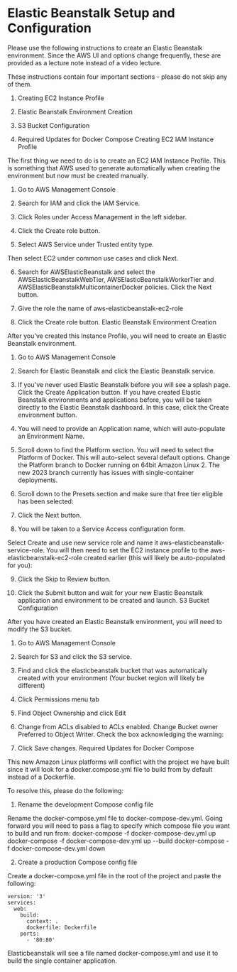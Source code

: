 # Elastic Beanstalk Setup and Configuration

Please use the following instructions to create an Elastic Beanstalk environment. Since the AWS UI and options change frequently, these are provided as a lecture note instead of a video lecture.

These instructions contain four important sections - please do not skip any of them.

1. Creating EC2 Instance Profile

2. Elastic Beanstalk Environment Creation

3. S3 Bucket Configuration

4. Required Updates for Docker Compose
   Creating EC2 IAM Instance Profile

The first thing we need to do is to create an EC2 IAM Instance Profile. This is something that AWS used to generate automatically when creating the environment but now must be created manually.

1. Go to AWS Management Console

2. Search for IAM and click the IAM Service.

3. Click Roles under Access Management in the left sidebar.

4. Click the Create role button.

5. Select AWS Service under Trusted entity type.

Then select EC2 under common use cases and click Next.

6. Search for AWSElasticBeanstalk and select the AWSElasticBeanstalkWebTier, AWSElasticBeanstalkWorkerTier and AWSElasticBeanstalkMulticontainerDocker policies. Click the Next button.

7. Give the role the name of aws-elasticbeanstalk-ec2-role

8. Click the Create role button.
   Elastic Beanstalk Environment Creation

After you've created this Instance Profile, you will need to create an Elastic Beanstalk environment.

1. Go to AWS Management Console

2. Search for Elastic Beanstalk and click the Elastic Beanstalk service.

3. If you've never used Elastic Beanstalk before you will see a splash page. Click the Create Application button. If you have created Elastic Beanstalk environments and applications before, you will be taken directly to the Elastic Beanstalk dashboard. In this case, click the Create environment button.

4. You will need to provide an Application name, which will auto-populate an Environment Name.

5. Scroll down to find the Platform section. You will need to select the Platform of Docker. This will auto-select several default options. Change the Platform branch to Docker running on 64bit Amazon Linux 2. The new 2023 branch currently has issues with single-container deployments.

6. Scroll down to the Presets section and make sure that free tier eligible has been selected:

7. Click the Next button.

8. You will be taken to a Service Access configuration form.

Select Create and use new service role and name it aws-elasticbeanstalk-service-role. You will then need to set the EC2 instance profile to the aws-elasticbeanstalk-ec2-role created earlier (this will likely be auto-populated for you):

9. Click the Skip to Review button.

10. Click the Submit button and wait for your new Elastic Beanstalk application and environment to be created and launch.
    S3 Bucket Configuration

After you have created an Elastic Beanstalk environment, you will need to modify the S3 bucket.

1. Go to AWS Management Console

2. Search for S3 and click the S3 service.

3. Find and click the elasticbeanstalk bucket that was automatically created with your environment (Your bucket region will likely be different)

4. Click Permissions menu tab

5. Find Object Ownership and click Edit

6. Change from ACLs disabled to ACLs enabled. Change Bucket owner Preferred to Object Writer. Check the box acknowledging the warning:

7. Click Save changes.
   Required Updates for Docker Compose

This new Amazon Linux platforms will conflict with the project we have built since it will look for a docker.compose.yml file to build from by default instead of a Dockerfile.

To resolve this, please do the following:

1. Rename the development Compose config file

Rename the docker-compose.yml file to docker-compose-dev.yml. Going forward you will need to pass a flag to specify which compose file you want to build and run from:
docker-compose -f docker-compose-dev.yml up
docker-compose -f docker-compose-dev.yml up --build
docker-compose -f docker-compose-dev.yml down

2. Create a production Compose config file

Create a docker-compose.yml file in the root of the project and paste the following:

    version: '3'
    services:
      web:
        build:
          context: .
          dockerfile: Dockerfile
        ports:
          - '80:80'

Elasticbeanstalk will see a file named docker-compose.yml and use it to build the single container application.
